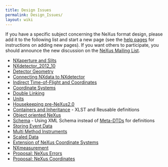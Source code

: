 ```yaml
---
title: Design Issues
permalink: Design_Issues/
layout: wiki
---
```


If you have a specific subject concerning the NeXus format design,
please add it to the following list and start a new page (see the [help
pages](Help:Contents "wikilink") for instructions on adding new pages).
If you want others to participate, you should announce the new
discussion on the [NeXus Mailing
List](http://lists.nexusformat.org/mailman/listinfo/nexus).

-   [NXaperture and Slits](NXaperture_and_Slits "wikilink")
-   [NXdetector\_2012\_10](NXdetector_2012_10 "wikilink")
-   [Detector Geometry](Detector_Geometry "wikilink")
-   [Connecting NXdata to
    NXdetector](Connecting_NXdata_to_NXdetector "wikilink")
-   [Indirect Time-of-Flight and
    Coordinates](Indirect_Time-of-Flight_and_Coordinates "wikilink")
-   [Coordinate Systems](Coordinate_Systems "wikilink")
-   [Double Linking](Double_Linking "wikilink")
-   [Units](Units "wikilink")
-   [Housekeeping pre-NeXus2.0](Housekeeping_pre-NeXus2.0 "wikilink")
-   [Containers and
    Inheritance](Containers_and_Inheritance "wikilink") - XLST and
    Reusable definitions
-   [Object oriented NeXus](OO-NeXus "wikilink")
-   [Schema](Schema "wikilink") - Using XML Schema instead of
    [Meta-DTDs](Metaformat "wikilink") for definitions
-   [Storing Event Data](Storing_Event_Data "wikilink")
-   [Multi Method Instruments](Multi_Method_Instruments "wikilink")
-   [Scaled Data](Scaled_Data "wikilink")
-   [Extension of NeXus Coordinate
    Systems](Extension_of_NeXus_Coordinate_Systems "wikilink")
-   [NXmeasurement](NXmeasurement "wikilink")
-   [Proposal: NeXus Errors](Proposal:_NeXus_Errors "wikilink")
-   [Proposal: NeXus
    Coordinates](Proposal:_NeXus_Coordinates "wikilink")

